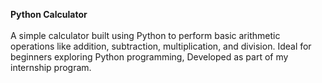 **Python Calculator**
<br><br>
A simple calculator built using Python to perform basic arithmetic operations like addition, subtraction, multiplication, and division. Ideal for beginners exploring Python programming, Developed as part of my internship program.
